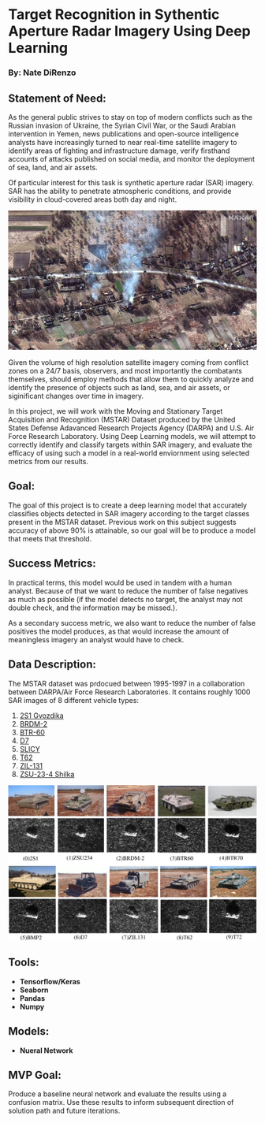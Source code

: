 # Target Recognition in Sythentic Aperture Radar Imagery Using Deep Learning
### By: Nate DiRenzo

## Statement of Need:

As the general public strives to stay on top of modern conflicts such as the Russian invasion of Ukraine, the Syrian Civil War, or the Saudi Arabian intervention in Yemen, news publications and open-source intelligence analysts have increasingly turned to near real-time satellite imagery to identify areas of fighting and infrastructure damage, verify firsthand accounts of attacks published on social media, and monitor the deployment of sea, land, and air assets.

Of particular interest for this task is synthetic aperture radar (SAR) imagery. SAR has the ability to penetrate atmospheric conditions, and provide visibility in cloud-covered areas both day and night.

![](maxar_sar_image.jpg)

Given the volume of high resolution satellite imagery coming from conflict zones on a 24/7 basis, observers, and most importantly the combatants themselves, should employ methods that allow them to quickly analyze and identify the presence of objects such as land, sea, and air assets, or siginificant changes over time in imagery.

In this project, we will work with the Moving and Stationary Target Acquisition and Recognition (MSTAR) Dataset produced by the United States Defense Adavanced Research Projects Agency (DARPA) and U.S. Air Force Research Laboratory. Using Deep Learning models, we will attempt to correctly identify and classify targets within SAR imagery, and evaluate the efficacy of using such a model in a real-world enviornment using selected metrics from our results.

## Goal:

The goal of this project is to create a deep learning model that accurately classifies objects detected in SAR imagery according to the target classes present in the MSTAR dataset. Previous work on this subject suggests accuracy of above 90% is attainable, so our goal will be to produce a model that meets that threshold.

## Success Metrics:

In practical terms, this model would be used in tandem with a human analyst. Because of that we want to reduce the number of false negatives as much as possible (if the model detects no target, the analyst may not double check, and the information may be missed.). 

As a secondary success metric, we also want to reduce the number of false positives the model produces, as that would increase the amount of meaningless imagery an analyst would have to check.

## Data Description:

The MSTAR dataset was prdocued between 1995-1997 in a collaboration between DARPA/Air Force Research Laboratories. It contains roughly 1000 SAR images of 8 different vehicle types:
1. [2S1 Gvozdika](https://en.wikipedia.org/wiki/2S1_Gvozdika)
2. [BRDM-2](https://en.wikipedia.org/wiki/BRDM-2)
3. [BTR-60](https://en.wikipedia.org/wiki/BTR-60)
4. [D7](https://en.wikipedia.org/wiki/Caterpillar_D7)
5. [SLICY](https://www.sdms.afrl.af.mil/index.php?collection=mstar&page=targets)
6. [T62](https://en.wikipedia.org/wiki/T-62)
7. [ZIL-131](https://en.wikipedia.org/wiki/ZIL-131#:~:text=The%20ZIL%2D131%20is%20a,a%204%2Dwheeled%20powered%20trailer.)
8. [ZSU-23-4 Shilka](https://en.wikipedia.org/wiki/ZSU-23-4_Shilka)

![](mstar_example.png)

## Tools:

- **Tensorflow/Keras**
- **Seaborn**
- **Pandas**
- **Numpy**

## Models:
- **Nueral Network**

## MVP Goal:

Produce a baseline neural network and evaluate the results using a confusion matrix. Use these results to inform subsequent direction of solution path and future iterations.
